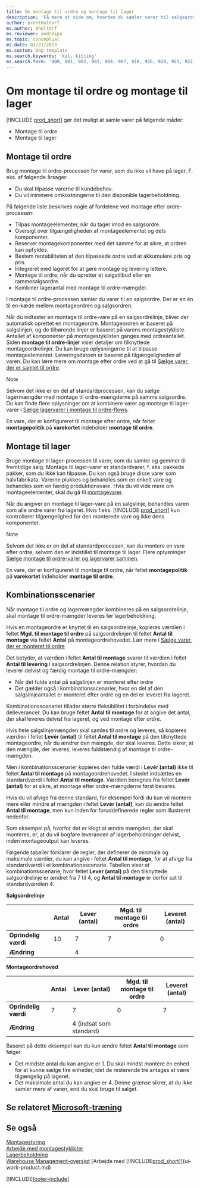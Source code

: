 ```yaml
---
title: Om montage til ordre og montage til lager
description: 'Få mere at vide om, hvordan du samler varer til salgsordrer eller på lager til senere salg.'
author: brentholtorf
ms.author: bholtorf
ms.reviewer: andreipa
ms.topic: conceptual
ms.date: 02/21/2023
ms.custom: bap-template
ms.search.keywords: 'kit, kitting'
ms.search.form: '900, 901, 902, 903, 904, 907, 910, 916, 920, 921, 922, 923, 940, 941, 942, 930, 931, 932, 914, 915, 905'
---
```

# <a name="understanding-assemble-to-order-and-assemble-to-stock"></a><a name="understanding-assemble-to-order-and-assemble-to-stock"></a>Om montage til ordre og montage til lager

[!INCLUDE [prod_short](includes/prod_short.md)] gør det muligt at samle varer på følgende måder:

* Montage til ordre  
* Montage til lager  

## <a name="assemble-to-order"></a><a name="assemble-to-order"></a>Montage til ordre

Brug montage til ordre-processen for varer, som du ikke vil have på lager. F. eks. af følgende årsager:

* Du skal tilpasse varerne til kundebehov.
* Du vil minimere omkostningerne til den disponible lagerbeholdning.

På følgende liste beskrives nogle af fordelene ved montage efter ordre-processen:  

* Tilpas montageelementer, når du tager imod en salgsordre.  
* Oversigt over tilgængeligheden af montageelementet og dets komponenter.  
* Reserver montagekomponenter med det samme for at sikre, at ordren kan opfyldes.  
* Bestem rentabiliteten af den tilpassede ordre ved at akkumulere pris og pris.  
* Integreret med lageret for at gøre montage og levering lettere.  
* Montage til ordre, når du opretter et salgstilbud eller en rammesalgsordre.  
* Kombiner lagerantal med montage til ordre-mængder.  

I montage til ordre-processen samler du varer til en salgsordre. Der er en én til en-kæde mellem montageordren og salgsordren.  

Når du indtaster en montage til ordre-vare på en salgsordrelinje, bliver der automatisk oprettet en montageordre. Montageordren er baseret på salgslinjen, og de tilhørende linjer er baseret på varens montagestykliste. Antallet af komponenter på montagestyklisten ganges med ordreantallet. Siden **montage til ordre-linjer** viser detaljer om tilknyttede montageordrelinjer. Du kan bruge oplysningerne til at tilpasse montageelementet. Leveringsdatoen er baseret på tilgængeligheden af varen. Du kan lære mere om montage efter ordre ved at gå til [Sælge varer, der er samlet til ordre](assembly-how-to-sell-items-assembled-to-order.md).  

> [!NOTE]  
> Selvom det ikke er en del af standardprocessen, kan du sælge lagermængder med montage til ordre-mængderne på samme salgsordre. Du kan finde flere oplysninger om at kombinere varer og montage til lager-varer i [Sælge lagervarer i montage til ordre-flows](assembly-how-to-sell-inventory-items-in-assemble-to-order-flows.md).  

En vare, der er konfigureret til montage efter ordre, når feltet **montagepolitik** på **varekortet** indeholder **montage til ordre**.  

## <a name="assemble-to-stock"></a><a name="assemble-to-stock"></a>Montage til lager

Bruge montage til lager-processen til varer, som du samler og gemmer til fremtidige salg. Montage til lager-varer er standardvarer, f. eks. pakkede pakker, som du ikke kan tilpasse. Du kan også bruge disse varer som halvfabrikata. Varerne plukkes og behandles som en enkelt vare og behandles som en færdig produktionsvare. Hvis du vil vide mere om montageelementer, skal du gå til [montagevarer](assembly-how-to-assemble-items.md).  

Når du angiver en montage til lager-vare på en salgslinje, behandles varen som alle andre varer fra lageret. Hvis f.eks. [!INCLUDE [prod_short](includes/prod_short.md)] kun kontrollerer tilgængelighed for den monterede vare og ikke dens komponenter.  

> [!NOTE]  
> Selvom det ikke er en del af standardprocessen, kan du montere en vare efter ordre, selvom den er indstillet til montage til lager. Flere oplysninger [Sælge montage til ordre-varer og lagervarer sammen](assembly-how-to-sell-assemble-to-order-items-and-inventory-items-together.md).  

En vare, der er konfigureret til montage til ordre, når feltet **montagepolitik** på **varekortet** indeholder **montage til ordre**.  

## <a name="combination-scenarios"></a><a name="combination-scenarios"></a>Kombinationsscenarier

Når montage til ordre og lagermængder kombineres på en salgsordrelinje, skal montage til ordre-mængder leveres før lagerbeholdning.  

Hvis en montageordre er knyttet til en salgsordrelinje, kopieres værdien i feltet **Mgd. til montage til ordre** på salgsordrelinjen til feltet **Antal til montage** via feltet **Antal** på montageordrehovedet. Lær mere i [Sælge varer, der er monteret til ordre](assembly-how-to-sell-items-assembled-to-order.md)  

Det betyder, at værdien i feltet **Antal til montage** svarer til værdien i feltet **Antal til levering** i salgsordrelinjen. Denne relation styrer, hvordan du leverer delvist og færdig montage til ordre-mængder:

* Når det fulde antal på salgslinjen er monteret efter ordre
* Det gælder også i kombinationsscenarier, hvor en del af den salgslinjeantallet er monteret efter ordre og en del er leveret fra lageret.

Kombinationsscenariet tillader større fleksibilitet i forbindelse med delleverancer. Du kan bruge feltet **Antal til montage** for at angive det antal, der skal leveres delvist fra lageret, og ved montage efter ordre.  

Hvis hele salgslinjemængden skal samles til ordre og leveres, så kopieres værdien i feltet **Levér (antal)** til feltet **Antal til montage** på den tilknyttede montageordre, når du ændrer den mængde, der skal leveres. Dette sikrer, at den mængde, der leveres, leveres fuldstændig af montage til ordre-mængden.  

Men i kombinationsscenarier kopieres den fulde værdi i **Levér (antal)** ikke til feltet **Antal til montage** på montageordrehovedet. I stedet indsættes en standardværdi i feltet **Antal til montage**. Værdien beregnes fra feltet **Levér (antal)** for at sikre, at montage efter ordre-mængderne først bevares.

Hvis du vil afvige fra denne standard, for eksempel fordi du kun vil montere mere eller mindre af mængden i feltet **Levér (antal)**, kan du ændre feltet **Antal til montage**, men kun inden for foruddefinerede regler som illustreret nedenfor.  

Som eksempel på, hvorfor det er klogt at ændre mængden, der skal monteres, er, at du vil bogføre leverancen af lagerbeholdninger delvist, inden montageoutput kan leveres.  

Følgende tabeller forklarer de regler, der definerer de minimale og maksimale værdier, du kan angive i feltet **Antal til montage**, for at afvige fra standardværdi i et kombinationsscenarie. Tabellen viser et kombinationsscenarie, hvor feltet **Lever (antal)** på den tilknyttede salgsordrelinje er ændret fra 7 til 4, og **Antal til montage** er derfor sat til standardværdien 4.  

**Salgsordrelinje**

|                | **Antal** | **Lever (antal)** | **Mgd. til montage til ordre** | **Leveret (antal)** |
|----------------|--------------|------------------|-------------------------------|----------------------|
|**Oprindelig værdi**| 10          | 7                | 7                             | 0                    |
|**Ændring**      |              | 4                |                               |                      |

**Montageordrehoved**

|                | **Antal** | **Lever (antal)** | **Mgd. til montage til ordre** | **Leveret (antal)** |
|----------------|--------------|------------------|-------------------------------|----------------------|
|**Oprindelig værdi**| 7           | 7                | 0                             | 7                    |
|**Ændring**      |              | 4 (indsat som standard)|                         |                      |

Baseret på dette eksempel kan du kun ændre feltet **Antal til montage** som følger:  

* Det mindste antal du kan angive er 1. Du skal mindst montere én enhed for at kunne sælge fire enheder, idet de resterende tre antages at være tilgængelig på lageret.  
* Det maksimale antal du kan angive er 4. Denne grænse sikrer, at du ikke samler mere af varen, end du skal bruge til salget.  

## <a name="see-related-microsoft-training"></a><a name="see-related-microsoft-training"></a>Se relateret [Microsoft-træning](/training/paths/assemble-items-dynamics-365-business-central/)

## <a name="see-also"></a><a name="see-also"></a>Se også

[Montagestyring](assembly-assemble-items.md)  
[Arbejde med montagestyklister](assembly-how-work-assembly-boms.md)  
[Lagerbeholdning](inventory-manage-inventory.md)  
[Warehouse Management-oversigt](design-details-warehouse-management.md)
[Arbejde med [!INCLUDE[prod_short](includes/prod_short.md)]](ui-work-product.md)

[!INCLUDE[footer-include](includes/footer-banner.md)]
